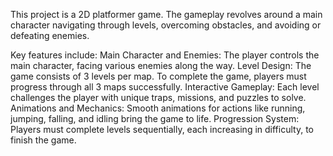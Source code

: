 This project is a 2D platformer game. The gameplay revolves around a main character navigating through levels, overcoming obstacles, and avoiding or defeating enemies.

Key features include:
Main Character and Enemies: The player controls the main character, facing various enemies along the way.
Level Design: The game consists of 3 levels per map. To complete the game, players must progress through all 3 maps successfully.
Interactive Gameplay: Each level challenges the player with unique traps, missions, and puzzles to solve.
Animations and Mechanics: Smooth animations for actions like running, jumping, falling, and idling bring the game to life.
Progression System: Players must complete levels sequentially, each increasing in difficulty, to finish the game.
